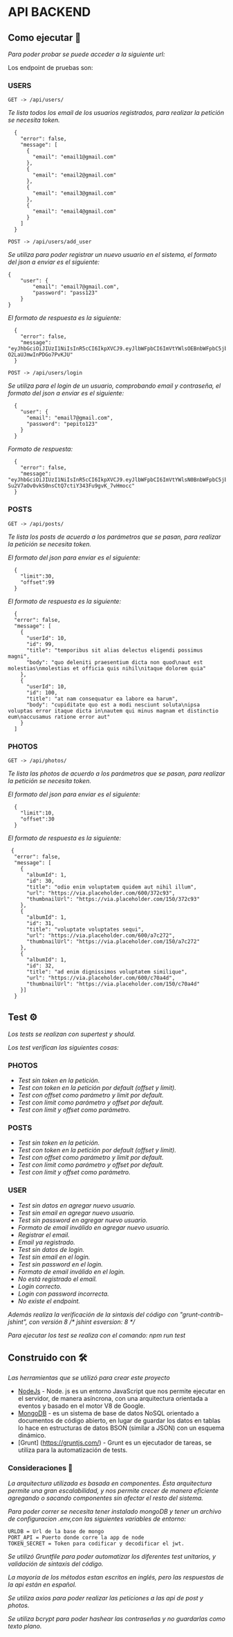 # API BACKEND


## Como ejecutar 🚀

_Para poder probar se puede acceder a la siguiente url:_

Los endpoint de pruebas son:

### USERS

```
GET -> /api/users/
```
_Te lista todos los email de los usuarios registrados, para realizar la petición se necesita token._
```
  {
    "error": false,
    "message": [
      {
        "email": "email1@gmail.com"
      },
      {
        "email": "email2@gmail.com"
      },
      {
        "email": "email3@gmail.com"
      },
      {
        "email": "email4@gmail.com"
      }
    ]
  }
```

```
POST -> /api/users/add_user
```
_Se utiliza para poder registrar un nuevo usuario en el sistema, el formato del json a enviar es el siguiente:_
```
{
	"user": {
		"email": "email7@gmail.com",
		"password": "pass123"
	}
}
```
_El formato de respuesta es la siguiente:_
```
  {
    "error": false,
    "message": "eyJhbGciOiJIUzI1NiIsInR5cCI6IkpXVCJ9.eyJlbWFpbCI6ImVtYWlsOEBnbWFpbC5jb20iLCJpYXQiOjE2NTc3NjI3MzUsImV4cCI6MTY1NzkzNTUzNX0.aPAxYZpZIdXhQEDiEPhB78-O2LaUJmwInPDGo7PvKJU"
  }
```

```
POST -> /api/users/login
```
_Se utiliza para el login de un usuario, comprobando email y contraseña, el formato del json a enviar es el siguiente:_
```
  {
    "user": {
      "email": "email7@gmail.com",
      "password": "pepito123"
    }
  }
```

_Formato de respuesta:_

```
  {
    "error": false,
    "message": "eyJhbGciOiJIUzI1NiIsInR5cCI6IkpXVCJ9.eyJlbWFpbCI6ImVtYWlsN0BnbWFpbC5jb20iLCJpYXQiOjE2NTc3NjI4NzIsImV4cCI6MTY1NzkzNTY3Mn0.tt-Su2V7aOv0vkS0nsCtQ7ctiY343Fu9gvK_7vHmocc"
  }
```

### POSTS

```
GET -> /api/posts/
```
_Te lista los posts de  acuerdo a los parámetros que se pasan, para realizar la petición se necesita token._

_El formato del json para enviar es el siguiente:_
```
  {
    "limit":30,
    "offset":99
  }
```
_El formato de respuesta es la siguiente:_
```
  {
  "error": false,
  "message": [
    {
      "userId": 10,
      "id": 99,
      "title": "temporibus sit alias delectus eligendi possimus magni",
      "body": "quo deleniti praesentium dicta non quod\naut est molestias\nmolestias et officia quis nihil\nitaque dolorem quia"
    },
    {
      "userId": 10,
      "id": 100,
      "title": "at nam consequatur ea labore ea harum",
      "body": "cupiditate quo est a modi nesciunt soluta\nipsa voluptas error itaque dicta in\nautem qui minus magnam et distinctio eum\naccusamus ratione error aut"
    }
  ]
```

### PHOTOS

```
GET -> /api/photos/
```
_Te lista las photos de  acuerdo a los parámetros que se pasan, para realizar la petición se necesita token._

_El formato del json para enviar es el siguiente:_
```
  {
    "limit":10,
    "offset":30
  }
```
_El formato de respuesta es la siguiente:_
```
 {
  "error": false,
  "message": [
    {
      "albumId": 1,
      "id": 30,
      "title": "odio enim voluptatem quidem aut nihil illum",
      "url": "https://via.placeholder.com/600/372c93",
      "thumbnailUrl": "https://via.placeholder.com/150/372c93"
    },
    {
      "albumId": 1,
      "id": 31,
      "title": "voluptate voluptates sequi",
      "url": "https://via.placeholder.com/600/a7c272",
      "thumbnailUrl": "https://via.placeholder.com/150/a7c272"
    },
    {
      "albumId": 1,
      "id": 32,
      "title": "ad enim dignissimos voluptatem similique",
      "url": "https://via.placeholder.com/600/c70a4d",
      "thumbnailUrl": "https://via.placeholder.com/150/c70a4d"
    }]
  }
```

## Test ⚙️

_Los tests se realizan con supertest y should._

_Los test verifican las siguientes cosas:_

### PHOTOS
* _Test sin token en la petición._
* _Test con token en la petición por default (offset y limit)._
* _Test con offset como parámetro y limit por default._
* _Test con limit como parámetro y offset por default._
* _Test con limit y offset como parámetro._

### POSTS
* _Test sin token en la petición._
* _Test con token en la petición por default (offset y limit)._
* _Test con offset como parámetro y limit por default._
* _Test con limit como parámetro y offset por default._
* _Test con limit y offset como parámetro._

### USER
* _Test sin datos en agregar nuevo usuario._
* _Test sin email en agregar nuevo usuario._
* _Test sin password en agregar nuevo usuario._
* _Formato de email inválido en agregar nuevo usuario._
* _Registrar el email._
* _Email ya registrado._
* _Test sin datos de login._
* _Test sin email en el login._
* _Test sin password en el login._
* _Formato de email inválido en el login._
* _No está registrado el email._
* _Login correcto._
* _Login con password incorrecta._
* _No existe el endpoint._

_Además realiza la verificación de la sintaxis del código con "grunt-contrib-jshint", con versión 8 /* jshint esversion: 8 */_

_Para ejecutar los test se realiza con el comando: npm run test_

## Construido con 🛠️

_Las herramientas que se utilizó para crear este proyecto_

* [NodeJs](https://nodejs.org/en/) - Node. js es un entorno JavaScript que nos permite ejecutar en el servidor, de manera asíncrona, con una arquitectura orientada a eventos y basado en el motor V8 de Google.
* [MongoDB](https://www.mongodb.com/) - es un sistema de base de datos NoSQL orientado a documentos de código abierto, en lugar de guardar los datos en tablas lo hace en estructuras de datos BSON (similar a JSON) con un esquema dinámico. 
* [Grunt] (https://gruntjs.com/) - Grunt es un ejecutador de tareas, se utiliza para la automatización de tests. 

### Consideraciones 📄

_La arquitectura utilizada es basada en componentes. Ésta arquitectura permite una gran escalabilidad, y nos permite crecer de manera eficiente agregando o sacando componentes sin afectar el resto del sistema._

_Para poder correr se necesita tener instalado mongoDB y tener un archivo de configuracion .env,con las siguientes variables de entorno:_

```
URLDB = Url de la base de mongo 
PORT_API = Puerto donde corre la app de node
TOKEN_SECRET = Token para codificar y decodificar el jwt.
```

_Se utilizó Gruntfile para poder automatizar los diferentes test unitarios, y validación de sintaxis del código._

_La mayoría de los métodos estan escritos en inglés, pero las respuestas de la api están en español._

_Se utiliza axios para poder realizar las peticiones a las api de post y photos._

_Se utiliza bcrypt para poder hashear las contraseñas y no guardarlas como texto plano._
